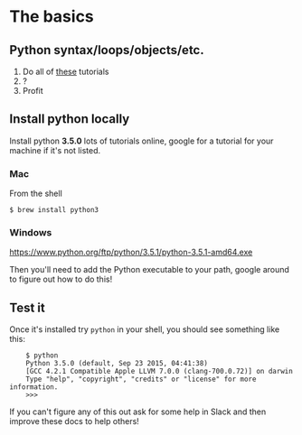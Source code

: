 # The basics


## Python syntax/loops/objects/etc.

1. Do all of [these](http://learnpython.org/) tutorials 
2. ?
3. Profit

## Install python locally

Install python **3.5.0** lots of tutorials online, google for a tutorial for your machine if it's not listed.

### Mac 

From the shell
    
    $ brew install python3
    
### Windows

https://www.python.org/ftp/python/3.5.1/python-3.5.1-amd64.exe

Then you'll need to add the Python executable to your path, google around to figure out how to do this!

## Test it

Once it's installed try `python` in your shell, you should see something like this:

```
    $ python
    Python 3.5.0 (default, Sep 23 2015, 04:41:38) 
    [GCC 4.2.1 Compatible Apple LLVM 7.0.0 (clang-700.0.72)] on darwin
    Type "help", "copyright", "credits" or "license" for more information.
    >>> 
```

If you can't figure any of this out ask for some help in Slack and then improve these docs to help
 others!

